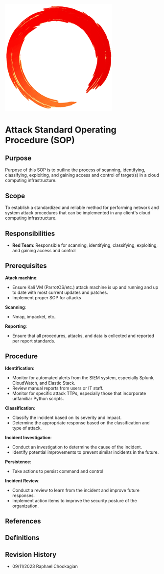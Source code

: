 <img src="./assets/ring.png" width="350">

# Attack Standard Operating Procedure (SOP)

## Purpose

Purpose of this SOP is to outline the process of scanning, identifying, classifying, exploiting, and gaining access and control of target(s) in a cloud computing infrastructure.

## Scope

To establish a standardized and reliable method for performing network and system attack procedures that can be implemented in any client's cloud computing infrastructure.

## Responsibilities

* **Red Team**: Responsible for scanning, identifying, classifying, exploiting, and gaining access and control

## Prerequisites

**Atack machine**:

* Ensure Kali VM (ParrotOS/etc.) attack machine is up and running and up to date with most current updates and patches.
* Implement proper SOP for attacks

**Scanning**:

* Nmap, impacket, etc..

**Reporting**:

* Ensure that all procedures, attacks, and data is collected and reported per report standards.

## Procedure

**Identification**:

* Monitor for automated alerts from the SIEM system, especially Splunk, CloudWatch, and Elastic Stack.
* Review manual reports from users or IT staff.
* Monitor for specific attack TTPs, especially those that incorporate unfamiliar Python scripts.

**Classification**:

* Classify the incident based on its severity and impact.
* Determine the appropriate response based on the classification and type of attack.

**Incident Investigation**:

* Conduct an investigation to determine the cause of the incident.
* Identify potential improvements to prevent similar incidents in the future.

**Persistence**:

* Take actions to persist command and control

**Incident Review**:

* Conduct a review to learn from the incident and improve future responses.
* Implement action items to improve the security posture of the organization.

## References

## Definitions

## Revision History

* 09/11/2023 Raphael Chookagian
